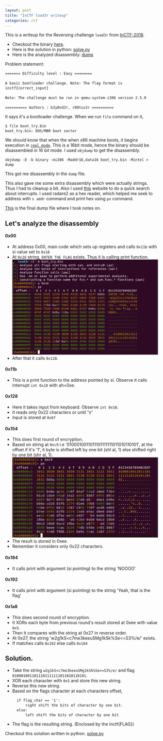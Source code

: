 ```yaml
---
layout: post
title: "InCTF load3r writeup"
categories: ctf
---
```


This is a writeup for the Reversing challenge `load3r` from [InCTF-2018](https://ctf.inctf.in/). 

* Checkout the binary [here](/data/load3r/boot_try.bin).
* Here is the solution in python: [solve.py](/data/load3r/solve.py)
* Here is the analyzed disassembly: [dump](/data/load3r/dump)

Problem statement:
```
======= Difficulty level : Easy ========

A basic bootloader challenge. Note: The flag format is inctf{correct_input}

Note: The challenge must be run in qemu-system-i386 version 2.5.0

========== Authors : b3y0nd3r, r00tus3r ==========

```

It says it's a bootloader challenge. When we run `file` command on it,
```
$ file boot_try.bin
boot_try.bin: DOS/MBR boot sector
```

We should know that when the when x86 machine boots, it begins execution in [`real mode`](https://wiki.osdev.org/Real_Mode). This is a 16bit mode, hence the binary should be disassembled in 16 bit mode. I used `objdump` to get the disassembly.
```
objdump -D -b binary -mi386 -Maddr16,data16 boot_try.bin -Mintel > dump
```
This got me disassembly in the `dump` file.

This also gave me some extra disassembly which were actually strings. Thus I had to cleanup a bit. Also I used [this](http://www.ablmcc.edu.hk/~scy/CIT/8086_bios_and_dos_interrupts.htm) website to do a quick search about interrupts.
I used radare2 as a hex reader, which helped me seek to address with `s addr` command and print hex using `px` command.

[This](/data/load3r/dump) is the final dump file where I took notes on.

## Let's analyze the disassembly
#### 0x00
- At address 0x00, main code which sets up registers and calls `0x11b` with si value set to `0x16`
- At `0x16` string, `ENTER THE FLAG` exists. Thus it is calling print function.
![Enter the flag](/data/load3r/enter_the_flag.png)
- After that it calls `0x128`.

#### 0x11b
- This is a print function to the address pointed by si. Observe it calls interrupt `int 0x10` with ah=0xe.

#### 0x128
- Here it takes input from keyboard.  Observe `int 0x16`.
- It reads only 0x22 characters or until '\r'
- Input is stored at `0x6f`

#### 0x154
- This does first round of encryption.
- Based on string at `0xc9` i.e '0100010011011101111111011010110101', at the offset if it's '1', it byte is shifted left by one bit (shl al, 1) else shifted right by one bit (shr al, 1).
![0101 string](/data/load3r/01010.png)
- The result is stored in 0xee.
- Remember it considers only 0x22 characters.

#### 0x184
- It calls print with argument (si pointing) to the string 'NOOOO'

#### 0x192
- It calls print with argument (si pointing) to the string 'Yeah, that is the flag'

#### 0x1a8
- This does second round of encryption.
- It XORs each byte from previous round's result stored at 0xee with value `0x5`.
- Then it compares with the string at 0x27 in reverse order.
- At 0x27, the string 'w2g1kS<c7me3keeuSMg1kSk%Se<=S3%/e/' exists.
- If matches calls `0x192` else calls `0x184`

## Solution.
* Take the string `w2g1kS<c7me3keeuSMg1kSk%Se<=S3%/e/` and flag `0100010011011101111111011010110101`.
* XOR each character with `0x5` and store this new string.
* Reverse this new string.
* Based on the flags character at each characters offset,
  ```
    if flag_char == '1':
        right shift the bits of character by one bit.
    else:
        left shift the bits of character by one bit
  ```
* The flag is the resulting string. (Enclosed by the inctf{FLAG})

Checkout this solution written in python.
[solve.py](/data/load3r/solve.py)